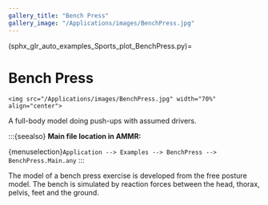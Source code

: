 ```yaml
---
gallery_title: "Bench Press"
gallery_image: "/Applications/images/BenchPress.jpg"
---
```


(sphx_glr_auto_examples_Sports_plot_BenchPress.py)=

# Bench Press

````{sidebar}
<img src="/Applications/images/BenchPress.jpg" width="70%" align="center">
````


A full-body model doing push-ups with assumed drivers.



:::{seealso}
**Main file location in AMMR:**

{menuselection}`Application --> Examples --> BenchPress --> BenchPress.Main.any`
:::

The model of a bench press exercise is developed from the free posture model.
The bench is simulated by reaction forces between the head, thorax, pelvis,
feet and the ground.
